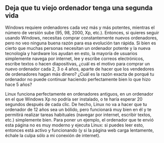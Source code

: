



<h2>Deja que tu viejo ordenador tenga una segunda vida</h2>

Windows requiere ordenadores cada vez más y más potentes, mientras el número de versión sube (95, 98, 2000, Xp, etc.). Entonces, si quieres seguir usando Windows, necesitas comprar constantemente nuevos ordenadores, pero no veo ninguna buena razón para esa evolución tan rápida. Si bien es cierto que muchas personas necesitan un ordenador potente y la nueva tecnología y hardware los ayudan en esto, la mayoría de usuarios simplemente navega por internet, lee y escribe correos electrónicos, escribe textos o hacen diapositivas, ¿cuál es el motivo para comprar un nuevo ordenador cada 2, 3 o 4 años, aparte de hacer que los vendedores de ordenadores hagan más dinero? ¿Cuál es la razón exacta de porqué tu ordenador no puede continuar haciendo  perfectamente bien lo que hizo hace 5 años?

Linux funciona perfectamente en ordenadores antiguos, en un ordenador en el que Windows Xp no podría ser instalado, o te haría esperar 20 segundos después de cada clic. De hecho, Linux no va a hacer que tu ordenador de 12 años sea un bólido, pero funcionará muy bien en él y te permitirá realizar tareas habituales (navegar por internet, escribir textos, etc.) simplemente bien. Para poner un ejemplo, el ordenador que te envió esta página no es muy moderno y ejecuta Linux: si puedes leer esto, entonces está activo y funcionando (y si la página web carga lentamente, échale la culpa sólo a mi conexión de internet).





